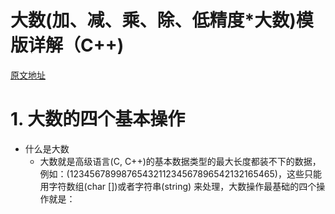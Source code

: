 # 大数(加、减、乘、除、低精度*大数)模版详解（C++)
[原文地址](https://blog.csdn.net/wjb820728252/article/details/60583658)

# 1. 大数的四个基本操作
- 什么是大数 
   * 大数就是高级语言(C, C++)的基本数据类型的最大长度都装不下的数据，例如：(1234567899876543211234567896542132165465)，这些只能用字符数组(char [])或者字符串(string) 来处理，大数操作最基础的四个操作就是：